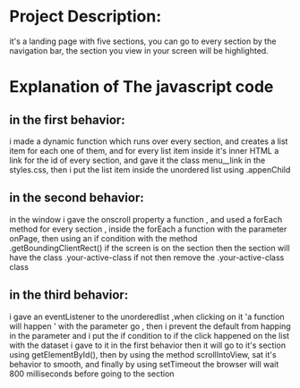  # Project Description:
it's a landing page with five sections,
you can go to every section by the navigation bar,
the section you view in your screen will be highlighted.

# Explanation of The javascript code
## in the first behavior:
i made a dynamic function which runs over every section, and creates a list item for each one of them,
and for every list item inside it's inner HTML a link for the id of every section, and gave it the class menu__link in the styles.css,
then i put the list item inside the unordered list using .appenChild

## in the second behavior:
in the window
i gave the onscroll property a function , and used a forEach method for every section ,
inside the forEach a function with the parameter onPage, then using an if condition with the method 
.getBoundingClientRect() if the screen is on the section then the section will have the class .your-active-class
 if not then remove the .your-active-class class

## in the third behavior:
i gave an eventListener to the unorderedlist ,when clicking on it 'a function will happen ' with the parameter go ,
then i prevent the default from happing in the parameter and i put the if condition to if the click happened on the
list with the dataset i gave to it in the first behavior then it will go to it's section using getElementById(),
then by using the method scrollIntoView, sat it's behavior to smooth,
and finally by using setTimeout the browser will wait 800 milliseconds before going to the section